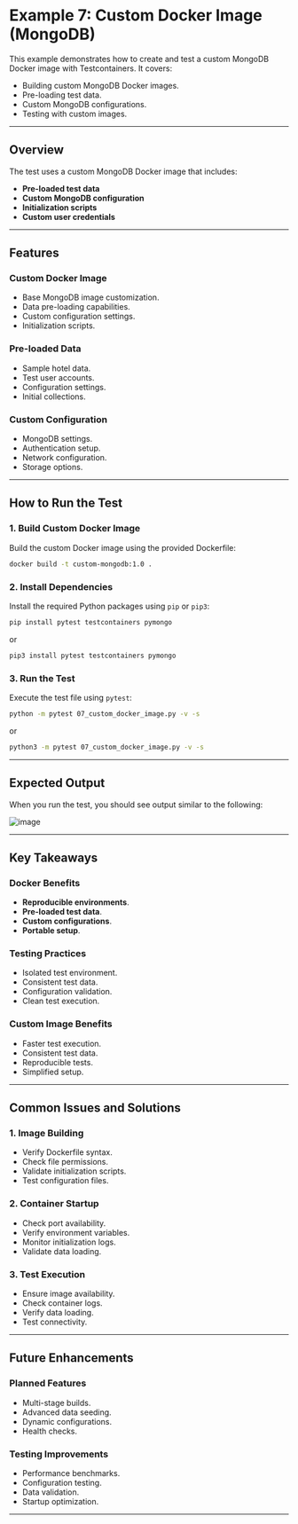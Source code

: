 # Example 7: Custom Docker Image (MongoDB)

This example demonstrates how to create and test a custom MongoDB Docker image with Testcontainers. It covers:

- Building custom MongoDB Docker images.
- Pre-loading test data.
- Custom MongoDB configurations.
- Testing with custom images.

---

## Overview

The test uses a custom MongoDB Docker image that includes:

- **Pre-loaded test data**
- **Custom MongoDB configuration**
- **Initialization scripts**
- **Custom user credentials**

---

## Features

### Custom Docker Image

- Base MongoDB image customization.
- Data pre-loading capabilities.
- Custom configuration settings.
- Initialization scripts.

### Pre-loaded Data

- Sample hotel data.
- Test user accounts.
- Configuration settings.
- Initial collections.

### Custom Configuration

- MongoDB settings.
- Authentication setup.
- Network configuration.
- Storage options.

---

## How to Run the Test

### 1. Build Custom Docker Image

Build the custom Docker image using the provided Dockerfile:

```bash
docker build -t custom-mongodb:1.0 .
```

### 2. Install Dependencies

Install the required Python packages using `pip` or `pip3`:

```bash
pip install pytest testcontainers pymongo
```

or

```bash
pip3 install pytest testcontainers pymongo
```

### 3. Run the Test

Execute the test file using `pytest`:

```bash
python -m pytest 07_custom_docker_image.py -v -s
```

or

```bash
python3 -m pytest 07_custom_docker_image.py -v -s
```

---

## Expected Output

When you run the test, you should see output similar to the following:

![image](https://github.com/user-attachments/assets/7ba7457b-8b1a-4fa4-8cc2-f1049794ce28)



---

## Key Takeaways

### Docker Benefits

- **Reproducible environments**.
- **Pre-loaded test data**.
- **Custom configurations**.
- **Portable setup**.

### Testing Practices

- Isolated test environment.
- Consistent test data.
- Configuration validation.
- Clean test execution.

### Custom Image Benefits

- Faster test execution.
- Consistent test data.
- Reproducible tests.
- Simplified setup.

---

## Common Issues and Solutions

### 1. Image Building

- Verify Dockerfile syntax.
- Check file permissions.
- Validate initialization scripts.
- Test configuration files.

### 2. Container Startup

- Check port availability.
- Verify environment variables.
- Monitor initialization logs.
- Validate data loading.

### 3. Test Execution

- Ensure image availability.
- Check container logs.
- Verify data loading.
- Test connectivity.

---

## Future Enhancements

### Planned Features

- Multi-stage builds.
- Advanced data seeding.
- Dynamic configurations.
- Health checks.

### Testing Improvements

- Performance benchmarks.
- Configuration testing.
- Data validation.
- Startup optimization.

---
